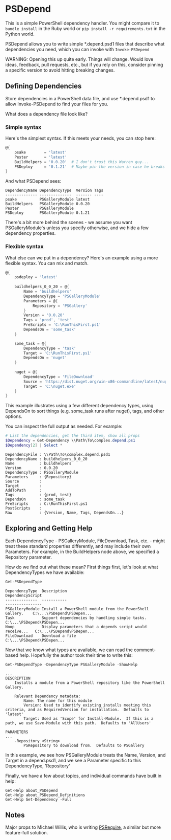 PSDepend
========

This is a simple PowerShell dependency handler.  You might compare it to `bundle install` in the Ruby world or `pip install -r requirements.txt` in the Python world.

PSDepend allows you to write simple *.depend.psd1 files that describe what dependencies you need, which you can invoke with `Invoke-PSDepend`

WARNING: Opening this up quite early.  Things will change.  Would love ideas, feedback, pull requests, etc., but if you rely on this, consider pinning a specific version to avoid hitting breaking changes.

## Defining Dependencies

Store dependencies in a PowerShell data file, and use *.depend.psd1 to allow Invoke-PSDepend to find your files for you.

What does a dependency file look like?

### Simple syntax

Here's the simplest syntax.  If this meets your needs, you can stop here:

```powershell
@{
    psake        = 'latest'
    Pester       = 'latest'
    BuildHelpers = '0.0.20'  # I don't trust this Warren guy...
    PSDeploy     = '0.1.21'  # Maybe pin the version in case he breaks this...
}
```

And what PSDepend sees:

```
DependencyName DependencyType  Version Tags
-------------- --------------  ------- ----
psake          PSGalleryModule latest
BuildHelpers   PSGalleryModule 0.0.20
Pester         PSGalleryModule
PSDeploy       PSGalleryModule 0.1.21
```

There's a bit more behind the scenes - we assume you want PSGalleryModule's unless you specify otherwise, and we hide a few dependency properties.

### Flexible syntax

What else can we put in a dependency?  Here's an example using a more flexible syntax.  You can mix and match.

```powershell
@{
    psdeploy = 'latest'
    
    buildhelpers_0_0_20 = @{
        Name = 'buildhelpers'
        DependencyType = 'PSGalleryModule'
        Parameters = @{
            Repository = 'PSGallery'
        }
        Version = '0.0.20'
        Tags = 'prod', 'test'
        PreScripts = 'C:\RunThisFirst.ps1'
        DependsOn = 'some_task'
    }

    some_task = @{
        DependencyType = 'task'
        Target = 'C:\RunThisFirst.ps1'
        DependsOn = 'nuget'
    }
    
    nuget = @{
        DependencyType = 'FileDownload'
        Source = 'https://dist.nuget.org/win-x86-commandline/latest/nuget.exe'
        Target = 'C:\nuget.exe'
    }
}
```

This example illustrates using a few different dependency types, using DependsOn to sort things (e.g. some_task runs after nuget), tags, and other options.

You can inspect the full output as needed.  For example:

```powershell
# List the dependencies, get the third item, show all props
$Dependency = Get-Dependency \\Path\To\complex.depend.ps1
$Dependency[2] | Select *
```

```
DependencyFile : \\Path\To\complex.depend.psd1
DependencyName : buildhelpers_0_0_20
Name           : buildhelpers
Version        : 0.0.20
DependencyType : PSGalleryModule
Parameters     : {Repository}
Source         : 
Target         : 
AddToPath      : 
Tags           : {prod, test}
DependsOn      : some_task
PreScripts     : C:\RunThisFirst.ps1
PostScripts    : 
Raw            : {Version, Name, Tags, DependsOn...}
```

## Exploring and Getting Help

Each DependencyType - PSGalleryModule, FileDownload, Task, etc. - might treat these standard properties differently, and may include their own Parameters.  For example, in the BuildHelpers node above, we specified a Repository parameter.

How do we find out what these mean?  First things first, let's look at what DependencyTypes we have available:

```powershell
Get-PSDependType
```

```
DependencyType  Description                                                 DependencyScript                                    
--------------  -----------                                                 ----------------                                    
PSGalleryModule Install a PowerShell module from the PowerShell Gallery.    C:\...\PSDepend\PSDepen...
Task            Support dependencies by handling simple tasks.              C:\...\PSDepend\PSDepen...
Noop            Display parameters that a depends script would receive...   C:\...\PSDepend\PSDepen...
FileDownload    Download a file                                             C:\...\PSDepend\PSDepen...
```

Now that we know what types are available, we can read the comment-based help.  Hopefully the author took their time to write this:

```PowerShell
Get-PSDependType -DependencyType PSGalleryModule -ShowHelp
```

```
...
DESCRIPTION
    Installs a module from a PowerShell repository like the PowerShell Gallery.
    
    Relevant Dependency metadata:
        Name: The name for this module
        Version: Used to identify existing installs meeting this criteria, and as RequiredVersion for installation.  Defaults to 'latest'
        Target: Used as 'Scope' for Install-Module.  If this is a path, we use Save-Module with this path.  Defaults to 'AllUsers'

PARAMETERS
...
    -Repository <String>
        PSRepository to download from.  Defaults to PSGallery
```

In this example, we see how PSGalleryModule treats the Name, Version, and Target in a depend.psd1, and we see a Parameter specific to this DependencyType, 'Repository'

Finally, we have a few about topics, and individual commands have built in help:

```
Get-Help about_PSDepend
Get-Help about_PSDepend_Definitions
Get-Help Get-Dependency -Full
```

## Notes

Major props to Michael Willis, who is writing [PSRequire](https://github.com/Xainey/PSRequire), a similar but more feature-full solution.